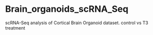 # Brain_organoids_scRNA_Seq
 scRNA-Seq analysis of Cortical Brain Organoid dataset. control vs T3 treatment
